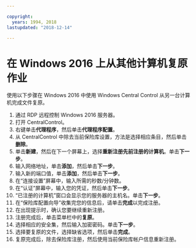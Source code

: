 ```yaml
---

copyright:
  years: 1994, 2018
lastupdated: "2018-12-14"

---
```


# 在 Windows 2016 上从其他计算机复原作业

使用以下步骤在 Windows 2016 中使用 Windows Central Control 从另一台计算机完成文件复原。

1. 通过 RDP 远程控制 Windows 2016 服务器。
2. 打开 CentralControl。
3. 右键单击**代理程序**，然后单击**代理程序配置**。
4. 从 CentralControl 中除去当前保险库设置，方法是选择相应条目，然后单击**删除**。
5. 单击**新建**，然后在下一个屏幕上，选择**重新注册先前注册的计算机**。单击**下一步**。
6. 输入网络地址，单击**添加**，然后单击**下一步**。
7. 输入新的端口值，单击**添加**，然后单击**下一步**。
8. 在“连接设置”屏幕中，输入所需的秒数/分钟数。
9. 在“认证”屏幕中，输入您的凭证，然后单击**下一步**。
10. “已注册的计算机”窗口会显示您的服务器的主机名。单击**下一步**。
11.	在“保险库配置向导”收集完您的信息后，请单击**完成**以完成注册。
12. 在出现提示时，确认您要继续重新注册。
13. 注册完成后，单击菜单栏中的**复原**。
9.	选择相应的安全集，然后输入加密密码。单击**下一步**。
10.	选择要复原的文件，选择缺省选项，然后单击**完成**。
11.	复原完成后，除去保险库注册，然后使用当前保险库帐户信息重新注册。
